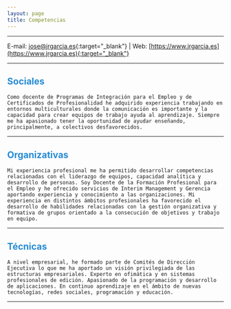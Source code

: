 ```yaml
---
layout: page
title: Competencias
---
```


<hr size="5px" color="#268BD4" />

E-mail: [jose@jrgarcia.es](mailto:jose@jrgarcia.es){:target="_blank"} | Web: [https://www.jrgarcia.es](https://www.jrgarcia.es){:target="_blank"}  


<hr size="5px" color="#268BD4" />

<p><h2><span style="color:#268BD4">Sociales</span></h2></p>
	
 	Como docente de Programas de Integración para el Empleo y de Certificados de Profesionalidad he adquirido experiencia trabajando en entornos multiculturales donde la comunicación es importante y la capacidad para crear equipos de trabajo ayuda al aprendizaje. Siempre me ha apasionado tener la oportunidad de ayudar enseñando, principalmente, a colectivos desfavorecidos.  

<hr size="5px" color="#268BD4" />

<p><h2><span style="color:#268BD4">Organizativas</span></h2></p>
	
 	Mi experiencia profesional me ha permitido desarrollar competencias relacionadas con el liderazgo de equipos, capacidad analítica y desarrollo de personas. Soy Docente de la Formación Profesional para el Empleo y he ofrecido servicios de Interim Management y Gerencia aportando experiencia y conocimiento a las organizaciones. Mi experiencia en distintos ámbitos profesionales ha favorecido el desarrollo de habilidades relacionadas con la gestión organizativa y formativa de grupos orientado a la consecución de objetivos y trabajo en equipo.  

<hr size="5px" color="#268BD4" />

<p><h2><span style="color:#268BD4">Técnicas</span></h2></p>
	
 	A nivel empresarial, he formado parte de Comités de Dirección Ejecutiva lo que me ha aportado un visión privilegiada de las estructuras empresariales. Experto en ofimática y en sistemas profesionales de edición. Apasionado de la programación y desarrollo de aplicaciones. En continuo aprendizaje en el ámbito de nuevas tecnologías, redes sociales, programación y educación.

<hr size="5px" color="#268BD4" />